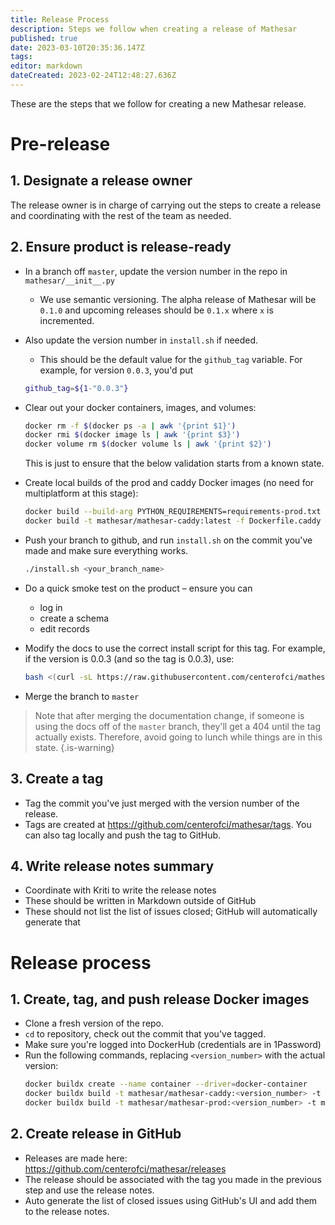 ```yaml
---
title: Release Process
description: Steps we follow when creating a release of Mathesar
published: true
date: 2023-03-10T20:35:36.147Z
tags: 
editor: markdown
dateCreated: 2023-02-24T12:48:27.636Z
---
```


These are the steps that we follow for creating a new Mathesar release.

# Pre-release
## 1. Designate a release owner
The release owner is in charge of carrying out the steps to create a release and coordinating with the rest of the team as needed.

## 2. Ensure product is release-ready
- In a branch off `master`, update the version number in the repo in  `mathesar/__init__.py`
  - We use semantic versioning. The alpha release of Mathesar will be `0.1.0` and upcoming releases should be `0.1.x` where `x` is incremented.
- Also update the version number in `install.sh` if needed.
	- This should be the default value for the `github_tag` variable. For example, for version `0.0.3`, you'd put 
    ```sh
    github_tag=${1-"0.0.3"}
    ```
- Clear out your docker containers, images, and volumes:
  ```sh
  docker rm -f $(docker ps -a | awk '{print $1}')
  docker rmi $(docker image ls | awk '{print $3}')
  docker volume rm $(docker volume ls | awk '{print $2}')
  ```
  This is just to ensure that the below validation starts from a known state.
- Create local builds of the prod and caddy Docker images (no need for multiplatform at this stage):
  ```sh
  docker build --build-arg PYTHON_REQUIREMENTS=requirements-prod.txt -t mathesar/mathesar-prod:latest .
  docker build -t mathesar/mathesar-caddy:latest -f Dockerfile.caddy .
  ```
- Push your branch to github, and run `install.sh` on the commit you've made and make sure everything works.
  ```sh
  ./install.sh <your_branch_name>
  ```
- Do a quick smoke test on the product – ensure you can
  - log in
  - create a schema
  - edit records
- Modify the docs to use the correct install script for this tag. For example, if the version is 0.0.3 (and so the tag is 0.0.3), use:
  ```sh
  bash <(curl -sL https://raw.githubusercontent.com/centerofci/mathesar/0.0.3/install.sh)
  ```
  
- Merge the branch to `master`

> Note that after merging the documentation change, if someone is using the docs off of the `master` branch, they'll get a 404 until the tag actually exists. Therefore, avoid going to lunch while things are in this state.
{.is-warning}

## 3. Create a tag
- Tag the commit you've just merged with the version number of the release.
- Tags are created at https://github.com/centerofci/mathesar/tags. You can also tag locally and push the tag to GitHub.

## 4. Write release notes summary
- Coordinate with Kriti to write the release notes
- These should be written in Markdown outside of GitHub
- These should not list the list of issues closed; GitHub will automatically generate that

# Release process
## 1. Create, tag, and push release Docker images
- Clone a fresh version of the repo.
- `cd` to repository, check out the commit that you've tagged.
- Make sure you're logged into DockerHub (credentials are in 1Password)
- Run the following commands, replacing `<version_number>` with the actual version:
  ```sh
  docker buildx create --name container --driver=docker-container
  docker buildx build -t mathesar/mathesar-caddy:<version_number> -t mathesar/mathesar-caddy:latest --builder=container --platform=linux/amd64,linux/arm64 --push -f Dockerfile.caddy .
  docker buildx build -t mathesar/mathesar-prod:<version_number> -t mathesar/mathesar-prod:latest --builder=container --platform=linux/amd64,linux/arm64 --push --build-arg PYTHON_REQUIREMENTS=requirements-prod.txt .
  ```

## 2. Create release in GitHub
- Releases are made here: https://github.com/centerofci/mathesar/releases
- The release should be associated with the tag you made in the previous step and use the release notes.
- Auto generate the list of closed issues using GitHub's UI and add them to the release notes. 

